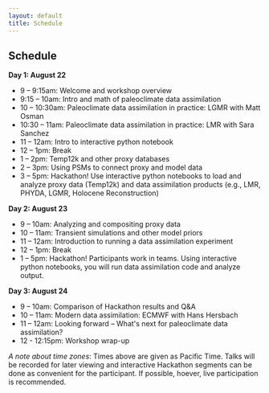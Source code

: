 ```yaml
---
layout: default
title: Schedule
---
```


## Schedule

**Day 1: August 22**
- 9 – 9:15am: Welcome and workshop overview
- 9:15 – 10am: Intro and math of paleoclimate data assimilation
- 10 – 10:30am: Paleoclimate data assimilation in practice: LGMR with Matt Osman
- 10:30 – 11am: Paleoclimate data assimilation in practice: LMR with Sara Sanchez
- 11 – 12am: Intro to interactive python notebook
- 12 – 1pm: Break
- 1 – 2pm: Temp12k and other proxy databases
- 2 – 3pm: Using PSMs to connect proxy and model data
- 3 – 5pm: Hackathon! Use interactive python notebooks to load and analyze proxy data (Temp12k) and data assimilation products (e.g., LMR, PHYDA, LGMR, Holocene Reconstruction)

**Day 2: August 23**
- 9 – 10am: Analyzing and compositing proxy data
- 10 – 11am: Transient simulations and other model priors
- 11 – 12am: Introduction to running a data assimilation experiment
- 12 – 1pm: Break
- 1 – 5pm: Hackathon! Participants work in teams. Using interactive python notebooks, you will run data assimilation code and analyze output.

**Day 3: August 24**
- 9 – 10am: Comparison of Hackathon results and Q&A
- 10 – 11am: Modern data assimilation: ECMWF with Hans Hersbach
- 11 – 12am: Looking forward – What's next for paleoclimate data assimilation?
- 12 - 12:15pm: Workshop wrap-up

*A note about time zones*: Times above are given as Pacific Time. Talks will be recorded for later viewing and interactive Hackathon segments can be done as convenient for the participant. If possible, hoever, live participation is recommended.
